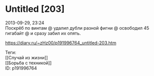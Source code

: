 Untitled [203]
===============

   
 2013-09-29, 23:24   
  Поскрёб по винтам @ удалил дубли разной фигни @ освободил 45 гигабайт @ и сразу забил их опять.   
    
 <https://diary.ru/~zHz00/p191996764_untitled-203.htm>   
   
 Теги:   
 [[Случай из жизни]]   
 [[Борьба с техникой]]   
 ID: p191996764